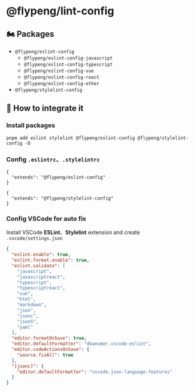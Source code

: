 # @flypeng/lint-config

## 🏍️ Packages

- `@flypeng/eslint-config`  
    - `@flypeng/eslint-config-javascript`
    - `@flypeng/eslint-config-typescript`
    - `@flypeng/eslint-config-vue`
    - `@flypeng/eslint-config-react`
    - `@flypeng/eslint-config-other`
- `@flypeng/stylelint-config`

## 🏃 How to integrate it

### Install packages

`pnpm add eslint stylelint @flypeng/eslint-config @flypeng/stylelint-config -D`

### Config `.eslintrc`、`.stylelintrc`

```
{
  "extends": "@flypeng/eslint-config"
}
```

```
{
  "extends": "@flypeng/stylelint-config"
}
```

### Config VSCode for auto fix

Install VSCode **ESLint**、**Stylelint** extension and create `.vscode/settings.json`

```json
{
  "eslint.enable": true,
  "eslint.format.enable": true,
  "eslint.validate": [
    "javascript",
    "javascriptreact",
    "typescript",
    "typescriptreact",
    "vue",
    "html",
    "markdown",
    "json",
    "jsonc",
    "json5",
    "yaml"
  ],
  "editor.formatOnSave": true,
  "editor.defaultFormatter": "dbaeumer.vscode-eslint",
  "editor.codeActionsOnSave": {
    "source.fixAll": true
  },
  "[jsonc]": {
    "editor.defaultFormatter": "vscode.json-language-features"
  }
}
```



